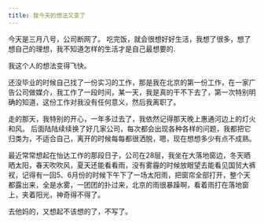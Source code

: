 ```yaml
---
title: 我今天的想法又变了
---
```



今天是三月八号，公司断网了。
吃完饭，就会很想好好生活，我想了很多，想了想自己的理想，我不知道怎样的生活才是自己最想要的.

我这个人的想法变得飞快。

还没毕业的时候自己找了一份实习的工作，那是我在北京的第一份工作，在一家广告公司做媒介，我工作了一段时间，某一天，我是真的干不下去了，第一次特别明确的知道，这份工作对我没有任何意义，然后我离职了。

走的那天，我特别的开心，一年多过去了，我依然记得那天晚上惠通河边上的灯火和风。
后面陆陆续续换了好几家公司，每次都会出现各种各样的问题，我都把它归类为，不适合自己，离开的时候每每都很洒脱，嗯，现在想想多少有点不成熟。

最近常常想起在怡达工作的那段日子，公司在28层，我坐在大落地窗边，冬天晒晒太阳，春天吹吹风，夏天还能看看雨，没有雾霾的时候放眼望去能看见国贸大裤衩，记得有一回5、6月份的时候下午下了一场太阳雨，把窗帘全部打开，整个天都露出来，全是水雾，一团团的扑过来，北京的雨很暴躁啊，看着雨打在落地窗上，夹着阳光，神奇得不得了。

去他妈的，又想起不该想的了，不写了。
